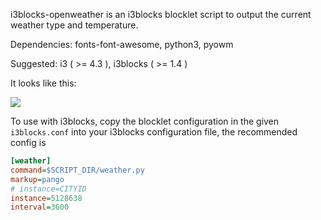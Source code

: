 i3blocks-openweather is an i3blocks blocklet script to output the current weather type and temperature.

Dependencies: fonts-font-awesome, python3, pyowm

Suggested: i3 ( >= 4.3 ), i3blocks ( >= 1.4 )

It looks like this:

![](https://raw.githubusercontent.com/p-hash/i3blocks-openweather/master/images/1.png)

To use with i3blocks, copy the blocklet configuration in the given `i3blocks.conf` into your i3blocks configuration file, the recommended config is

```INI
[weather]
command=$SCRIPT_DIR/weather.py
markup=pango
# instance=CITYID
instance=5128638
interval=3600
```
